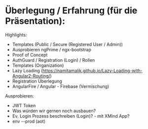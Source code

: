 # Überlegung / Erfahrung (für die Präsentation):

Highlights:

- Templates (Public / Secure (Registered User / Admin))
- Ausprobieren ngPrime / ngx-bootstrap
- Proof of Concept
- AuthGuard / Registration (Login) / Rollen
- Templates (Organization)
- Lazy Loading (https://namitamalik.github.io/Lazy-Loading-with-Angular2-Routing/)
- Registration Überlegung
- AngularFire / Angular - Firebase (Vermischung)

Ausprobieren:

- JWT Token
- Was würden wir gernen noch ausbauen?
- Ev. Login Prozess beschreiben (Login)? - mit XMind App?
- env --prod (aot)
